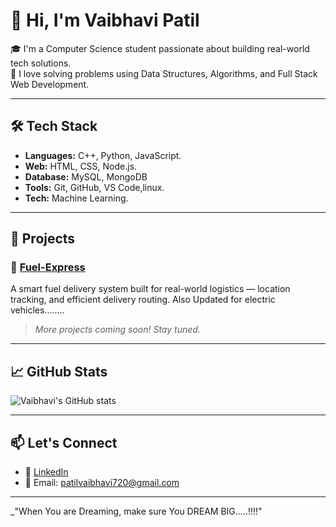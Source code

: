 # 👋 Hi, I'm Vaibhavi Patil

🎓 I'm a Computer Science student passionate about building real-world tech solutions.  
🚀 I love solving problems using Data Structures, Algorithms, and Full Stack Web Development.

---

## 🛠️ Tech Stack
- **Languages:** C++, Python, JavaScript.
- **Web:** HTML, CSS, Node.js.
- **Database:** MySQL, MongoDB
- **Tools:** Git, GitHub, VS Code,linux.
- **Tech:** Machine Learning.

---

## 💼 Projects
### 🚚 [Fuel-Express](https://github.com/Vaibhavi45/Fuel-Express)
A smart fuel delivery system built for real-world logistics — location tracking, and efficient delivery routing.
Also Updated for electric vehicles........

> *More projects coming soon! Stay tuned.*

---

## 📈 GitHub Stats
![Vaibhavi's GitHub stats](https://github-readme-stats.vercel.app/api?username=Vaibhavi45&show_icons=true&theme=radical)

---

## 📫 Let's Connect
- 💼 [LinkedIn](https://www.linkedin.com/in/vaibhavi-patil)  
- 📧 Email: patilvaibhavi720@gmail.com

---


_"When You are Dreaming, make sure You DREAM BIG.....!!!!"



